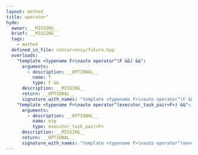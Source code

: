 ```yaml
---
layout: method
title: operator^
hyde:
  owner: __MISSING__
  brief: __MISSING__
  tags:
    - method
  defined_in_file: concurrency/future.hpp
  overloads:
    "template <typename F>\nauto operator^(F &&) &&":
      arguments:
        - description: __OPTIONAL__
          name: f
          type: F &&
      description: __MISSING__
      return: __OPTIONAL__
      signature_with_names: "template <typename F>\nauto operator^(F && f) &&"
    "template <typename F>\nauto operator^(executor_task_pair<F>) &&":
      arguments:
        - description: __OPTIONAL__
          name: etp
          type: executor_task_pair<F>
      description: __MISSING__
      return: __OPTIONAL__
      signature_with_names: "template <typename F>\nauto operator^(executor_task_pair<F> etp) &&"
---
```

